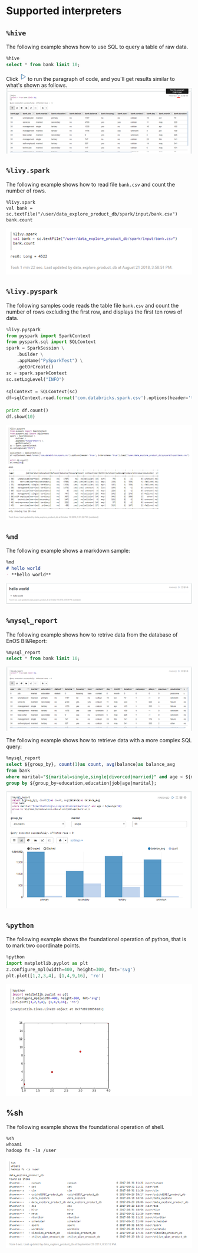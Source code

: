 # Supported interpreters

## `%hive`

The following example shows how to use SQL to query a table of raw data.

```sql
%hive
select * from bank limit 10;
```
Click ![](media/run_note.png) to run the paragraph of code, and you'll get results similar to what's shown as follows.
![data_explorer_pic](media/data_explorer_pic_3.png)

## `%livy.spark`

The following example shows how to read file `bank.csv` and count the number of rows.

```
%livy.spark
val bank = sc.textFile("/user/data_explore_product_db/spark/input/bank.csv")
bank.count
```
![data_explorer_pic](media/data_explorer_pic_4.png)

## `%livy.pyspark`

The following samples code reads the table file `bank.csv` and count the number of rows excluding the first row, and displays the first ten rows of data.

```python
%livy.pyspark
from pyspark import SparkContext
from pyspark.sql import SQLContext
spark = SparkSession \
    .builder \
    .appName("PySparkTest") \
    .getOrCreate()
sc = spark.sparkContext
sc.setLogLevel("INFO")

sqlContext = SQLContext(sc)
df=sqlContext.read.format('com.databricks.spark.csv').options(header='true', inferschema='true').load("/user/data_explore_product_db/pyspark/input/bank.csv")

print df.count()
df.show(10)
```

![data_explorer_pic](media/data_explorer_pic_5.png)

## `%md`
The following example shows a markdown sample:

```markdown
%md
# hello world
- **hello world**
```

![data_explorer_pic](media/data_explorer_pic_6.png)


## `%mysql_report`
The following example shows how to retrive data from the database of EnOS BI&Report:

```sql
%mysql_report
select * from bank limit 10;
```
![data_explorer_pic](media/data_explorer_pic_7.png)

The following example shows how to retrieve data with a more complex SQL query:

```sql
%mysql_report
select ${group_by}, count(1)as count, avg(balance)as balance_avg
from bank
where marital="${marital=single,single|divorced|married}" and age < ${maxAge=50}
group by ${group_by=education,education|job|age|marital};
```
![data_explorer_pic](media/data_explorer_pic_8.png)

## `%python`

The following example shows the foundational operation of python, that is to mark two coordinate points.

```python
%python
import matplotlib.pyplot as plt
z.configure_mpl(width=400, height=300, fmt='svg')
plt.plot([1,2,3,4], [1,4,9,16], 'ro')
```
![data_explorer_pic](media/data_explorer_pic_9.png)

## %sh

The following example shows the foundational operation of shell.
```
%sh
whoami
hadoop fs -ls /user
```
![data_explorer_pic](media/data_explorer_pic_10.png)
